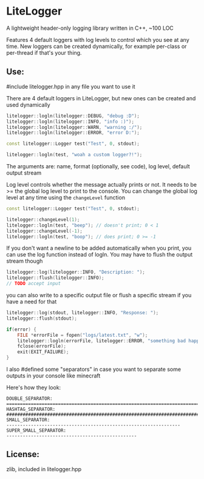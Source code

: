 # LiteLogger

A lightweight header-only logging library written in C++, ~100 LOC

Features 4 default loggers with log levels to control which you see at any time. New loggers can be created dynamically, for example per-class or per-thread if that's your thing.

## Use:

#include litelogger.hpp in any file you want to use it

There are 4 default loggers in LiteLogger, but new ones can be created and used dynamically
```cpp
litelogger::logln(litelogger::DEBUG, "debug :D");
litelogger::logln(litelogger::INFO, "info :)");
litelogger::logln(litelogger::WARN, "warning :/");
litelogger::logln(litelogger::ERROR, "error D:");

const litelogger::Logger test("Test", 0, stdout);

litelogger::logln(test, "woah a custom logger?!");
```
The arguments are: name, format (optionally, see code), log level, default output stream

Log level controls whether the message actually prints or not. It needs to be >= the global log level to print to the console. You can change the global log level at any time using the `changeLevel` function
```cpp
const litelogger::Logger test("Test", 0, stdout);

litelogger::changeLevel(1);
litelogger::logln(test, "beep"); // doesn't print; 0 < 1
litelogger::changeLevel(-1);
litelogger::logln(test, "boop"); // does print; 0 >= -1
```
If you don't want a newline to be added automatically when you print, you can use the log function instead of logln. You may have to flush the output stream though
```cpp
litelogger::log(litelogger::INFO, "Description: ");
litelogger::flush(litelogger::INFO);
// TODO accept input
```
you can also write to a specific output file or flush a specific stream if you have a need for that
```cpp
litelogger::log(stdout, litelogger::INFO, "Response: ");
litelogger::flush(stdout);

if(error) {
	FILE *errorFile = fopen("logs/latest.txt", "w");
	litelogger::logln(errorFile, litelogger::ERROR, "something bad happened");
	fclose(errorFile);
	exit(EXIT_FAILURE);
}
```
I also #defined some "separators" in case you want to separate some outputs in your console like minecraft

Here's how they look:
```
DOUBLE_SEPARATOR:
================================================================================
HASHTAG_SEPARATOR:
################################################################################
SMALL_SEPARATOR:
----------------------------------------------------------------
SUPER_SMALL_SEPARATOR:
------------------------------------------------
```

## License:

zlib, included in litelogger.hpp
